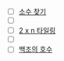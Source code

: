 - [ ] [소수 찾기](https://school.programmers.co.kr/learn/courses/30/lessons/42839)
- [ ] []()
- [ ] [2 x n 타일링](https://school.programmers.co.kr/learn/courses/30/lessons/12900)
- [ ] []()
- [ ] [백조의 호수](https://www.acmicpc.net/problem/3197)
